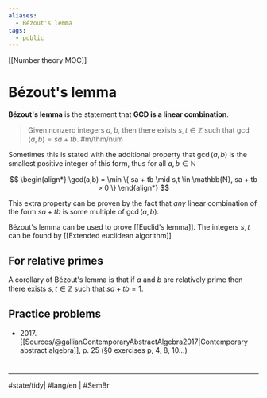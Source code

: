 ```yaml
---
aliases:
  - Bézout's lemma
tags:
  - public
---
```

[[Number theory MOC]]
# Bézout's lemma

**Bézout's lemma** is the statement that **GCD is a linear combination**.
> Given nonzero integers $a,b$, 
> then there exists $s,t \in \mathbb{Z}$ such that $\gcd(a,b) = sa + tb$.
> #m/thm/num

Sometimes this is stated with the additional property that $\gcd(a,b)$ is the smallest positive integer of this form,
thus for all $a,b \in \mathbb{N}$

$$
\begin{align*}
\gcd(a,b) = \min \{ sa + tb \mid s,t \in \mathbb{N}, sa + tb > 0 \}
\end{align*}
$$

This extra property can be proven by the fact that _any_ linear combination of the form $sa +tb$ is some multiple of $\gcd(a,b)$.


Bézout's lemma can be used to prove [[Euclid's lemma]].
The integers $s,t$ can be found by [[Extended euclidean algorithm]]

## For relative primes
A corollary of Bézout's lemma is that if $a$ and $b$ are relatively prime 
then there exists $s,t \in \mathbb{Z}$ such that $sa+tb = 1$.

## Practice problems
- 2017\. [[Sources/@gallianContemporaryAbstractAlgebra2017|Contemporary abstract algebra]], p. 25 (§0 exercises p, 4, 8, 10…)

#
---
#state/tidy| #lang/en | #SemBr
